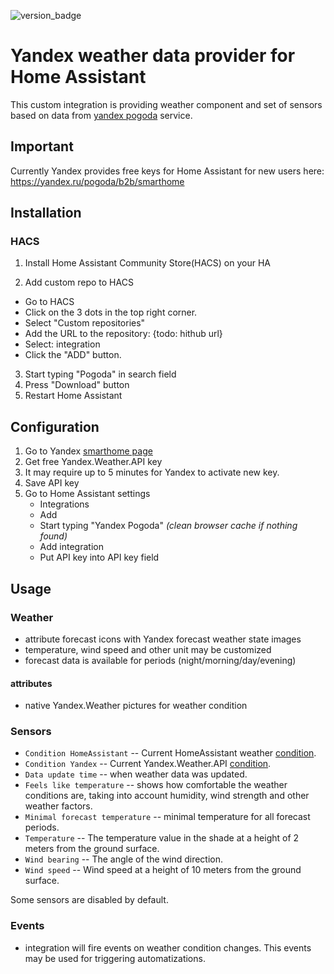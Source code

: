 ![version_badge](https://img.shields.io/badge/minimum%20HA%20version-2024.2-red)

# Yandex weather data provider for Home Assistant

This custom integration is providing weather component and set of sensors based on data from [yandex pogoda](https://yandex.ru/pogoda/b2b/smarthome) service.

## Important

Currently Yandex provides free keys for Home Assistant for new users here: https://yandex.ru/pogoda/b2b/smarthome

## Installation

### HACS

1. Install Home Assistant Community Store(HACS) on your HA

2. Add custom repo to HACS

- Go to HACS
- Click on the 3 dots in the top right corner.
- Select "Custom repositories"
- Add the URL to the repository: {todo: hithub url}
- Select: integration
- Click the "ADD" button.

3. Start typing "Pogoda" in search field
4. Press "Download" button
5. Restart Home Assistant

## Configuration

1. Go to Yandex [smarthome page](https://yandex.ru/pogoda/b2b/smarthome)
2. Get free Yandex.Weather.API key
3. It may require up to 5 minutes for Yandex to activate new key.
4. Save API key
5. Go to Home Assistant settings
   - Integrations
   - Add
   - Start typing "Yandex Pogoda" _(clean browser cache if nothing found)_
   - Add integration
   - Put API key into API key field

## Usage

### Weather

- attribute forecast icons with Yandex forecast weather state images
- temperature, wind speed and other unit may be customized
- forecast data is available for periods (night/morning/day/evening)

#### attributes

- native Yandex.Weather pictures for weather condition

### Sensors

- `Condition HomeAssistant` -- Current HomeAssistant weather [condition](https://www.home-assistant.io/integrations/weather/#condition-mapping).
- `Condition Yandex` -- Current Yandex.Weather.API [condition](https://yandex.ru/dev/weather/doc/ru/concepts/spectaql#values2).
- `Data update time` -- when weather data was updated.
- `Feels like temperature` -- shows how comfortable the weather conditions are, taking into account humidity, wind strength and other weather factors.
- `Minimal forecast temperature` -- minimal temperature for all forecast periods.
- `Temperature` -- The temperature value in the shade at a height of 2 meters from the ground surface.
- `Wind bearing` -- The angle of the wind direction.
- `Wind speed` -- Wind speed at a height of 10 meters from the ground surface.

Some sensors are disabled by default.

### Events

- integration will fire events on weather condition changes. This events may be used for triggering automatizations.
